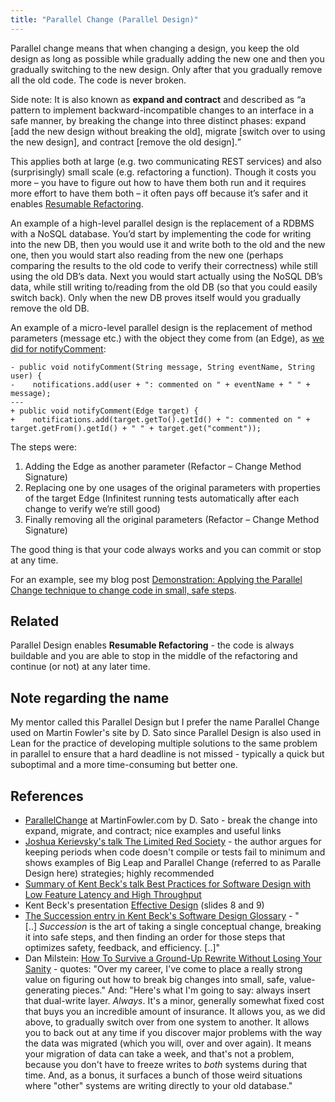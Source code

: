 ```yaml
---
title: "Parallel Change (Parallel Design)"
---
```

Parallel change means that when changing a design, you keep the old design as long as possible while gradually adding the new one and then you gradually switching to the new design. Only after that you gradually remove all the old code. The code is never broken.

<aside>
Side note: It is also known as <strong>expand and contract</strong> and described as <q>a pattern to implement backward-incompatible changes to an interface in a safe manner, by breaking the change into three distinct phases: expand [add the new design without breaking the old], migrate [switch over to using the new design], and contract [remove the old design].</q>
</aside>

This applies both at large (e.g. two communicating REST services) and also (surprisingly) small scale (e.g. refactoring a function). Though it costs you more – you have to figure out how to have them both run and it requires more effort to have them both – it often pays off because it’s safer and it enables [Resumable Refactoring](/2012/09/12/programming-like-kent-beck/).

An example of a high-level parallel design is the replacement of a RDBMS with a NoSQL database. You’d start by implementing the code for writing into the new DB, then you would use it and write both to the old and the new one, then you would start also reading from the new one (perhaps comparing the results to the old code to verify their correctness) while still using the old DB’s data. Next you would start actually using the NoSQL DB’s data, while still writing to/reading from the old DB (so that you could easily switch back). Only when the new DB proves itself would you gradually remove the old DB.


An example of a micro-level parallel design is the replacement of method parameters (message etc.) with the object they come from (an Edge), as [we did for notifyComment](https://github.com/iterate/codecamp2012/commit/cc04f0bb60d8260456049790793d462ce8810ef2#diff-1):

    - public void notifyComment(String message, String eventName, String user) {
    -    notifications.add(user + ": commented on " + eventName + " " + message);
    ---
    + public void notifyComment(Edge target) {
    +    notifications.add(target.getTo().getId() + ": commented on " + target.getFrom().getId() + " " + target.get("comment"));

The steps were:

1.  Adding the Edge as another parameter (Refactor – Change Method Signature)
2.  Replacing one by one usages of the original parameters with properties of the target Edge (Infinitest running tests automatically after each change to verify we’re still good)
3.  Finally removing all the original parameters (Refactor – Change Method Signature)

The good thing is that your code always works and you can commit or stop at any time.

For an example, see my blog post [Demonstration: Applying the Parallel Change technique to change code in small, safe steps](/2017/02/03/demonstration-applying-the-parallel-change-technique-to-change-code-in-small-safe-steps/).

## Related

Parallel Design enables **Resumable Refactoring** - the code is always buildable and you are able to stop in the middle of the refactoring and continue (or not) at any later time.

## Note regarding the name

My mentor called this Parallel Design but I prefer the name Parallel Change used on Martin Fowler's site by D. Sato since Parallel Design is also used in Lean for the practice of developing multiple solutions to the same problem in parallel to ensure that a hard deadline is not missed - typically a quick but suboptimal and a more time-consuming but better one.


## References

  - [ParallelChange][PCh] at MartinFowler.com by D. Sato - break the change into expand, migrate, and contract; nice examples and useful links
  - [Joshua Kerievsky's talk The Limited Red Society](http://www.infoq.com/presentations/The-Limited-Red-Society) - the author argues for keeping periods when code doesn't compile or tests fail to minimum and shows examples of Big Leap and Parallel Change (referred to as Paralle Design here) strategies; highly recommended
  - [Summary of Kent Beck's talk Best Practices for Software Design with Low Feature Latency and High Throughput](/2012/03/12/kent-beck-best-practices-for-software-design-with-low-feature-latency-and-high-throughput/)
  - Kent Beck's presentation [Effective Design](http://www.slideshare.net/deimos/kent-beck-effective-design) (slides 8 and 9)
  - [The Succession entry in Kent Beck's Software Design Glossary](https://www.facebook.com/notes/facebook-engineering/software-design-glossary/10150309412413920) - "\[..\] *Succession* is the art of taking a single conceptual change, breaking it into safe steps, and then finding an order for those steps that optimizes safety, feedback, and efficiency. \[..\]"
  - Dan Milstein: [How To Survive a Ground-Up Rewrite Without Losing Your Sanity](http://onstartups.com/tabid/3339/bid/97052/Screw-You-Joel-Spolsky-We-re-Rewriting-It-From-Scratch.aspx) - quotes: "Over my career, I've come to place a really strong value on figuring out how to break big changes into small, safe, value-generating pieces." And: "Here's what I'm going to say: always insert that dual-write layer. *Always*. It's a minor, generally somewhat fixed cost that buys you an incredible amount of insurance. It allows you, as we did above, to gradually switch over from one system to another. It allows you to back out at any time if you discover major problems with the way the data was migrated (which you will, over and over again). It means your migration of data can take a week, and that's not a problem, because you don't have to freeze writes to *both* systems during that time. And, as a bonus, it surfaces a bunch of those weird situations where "other" systems are writing directly to your old database."

[PCh]: http://martinfowler.com/bliki/ParallelChange.html
